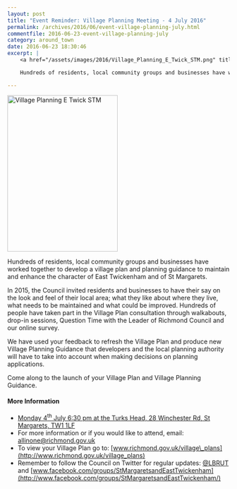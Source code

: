 ```yaml
---
layout: post
title: "Event Reminder: Village Planning Meeting - 4 July 2016"
permalink: /archives/2016/06/event-village-planning-july.html
commentfile: 2016-06-23-event-village-planning-july
category: around_town
date: 2016-06-23 18:30:46
excerpt: |
    <a href="/assets/images/2016/Village_Planning_E_Twick_STM.png" title="See larger version of - Village Planning E Twick STM"><img src="/assets/images/2016/Village_Planning_E_Twick_STM_thumb.png" width="150" height="212" alt="Village Planning E Twick STM" class="photo right" /></a>

    Hundreds of residents, local community groups and businesses have worked together to develop a village plan and planning guidance to maintain and enhance the character of East Twickenham and of St Margarets.

---
```


<a href="/assets/images/2016/Village_Planning_E_Twick_STM.png" title="See larger version of - Village Planning E Twick STM"><img src="/assets/images/2016/Village_Planning_E_Twick_STM_thumb.png" width="250" height="354" alt="Village Planning E Twick STM" class="photo right" /></a>

Hundreds of residents, local community groups and businesses have worked together to develop a village plan and planning guidance to maintain and enhance the character of East Twickenham and of St Margarets.

In 2015, the Council invited residents and businesses to have their say on the look and feel of their local area; what they like about where they live, what needs to be maintained and what could be improved. Hundreds of people have taken part in the Village Plan consultation through walkabouts, drop-in sessions, Question Time with the Leader of Richmond Council and our online survey.

We have used your feedback to refresh the Village Plan and produce new Village Planning Guidance that developers and the local planning authority will have to take into account when making decisions on planning applications.

Come along to the launch of your Village Plan and Village Planning Guidance.

#### More Information

-   [Monday 4<sup>th</sup> July 6:30 pm at the Turks Head, 28 Winchester Rd, St Margarets, TW1 1LF](/event/event/200705145675)
-   For more information or if you would like to attend, email: <allinone@richmond.gov.uk>
-   To view your Village Plan go to: [www.richmond.gov.uk/village\_plans](http://www.richmond.gov.uk/village_plans)
-   Remember to follow the Council on Twitter for regular updates: [@LBRUT](http://www.twitter.com/LBRUT) and [www.facebook.com/groups/StMargaretsandEastTwickenham](http://www.facebook.com/groups/StMargaretsandEastTwickenham/)
